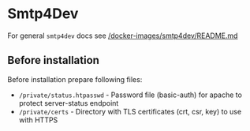 # Smtp4Dev

For general `smtp4dev` docs see [/docker-images/smtp4dev/README.md](../../../docker-images/smtp4dev/README.md)

## Before installation

Before installation prepare following files:

- `/private/status.htpasswd` - Password file (basic-auth) for apache to protect server-status endpoint
- `/private/certs` -  Directory with TLS certificates (crt, csr, key) to use with HTTPS
